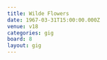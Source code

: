 ```yaml
---
title: Wilde Flowers
date: 1967-03-31T15:00:00.000Z
venue: v18
categories: gig
board: 8
layout: gig
---
```

